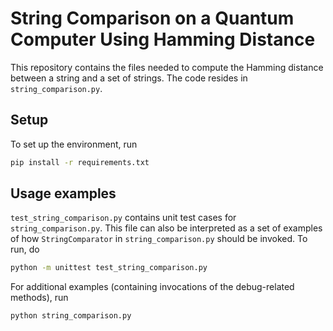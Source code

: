 # String Comparison on a Quantum Computer Using Hamming Distance

This repository contains the files needed to compute the Hamming distance between a string and a set of strings. 
The code resides in `string_comparison.py`.

## Setup
To set up the environment, run
```bash
pip install -r requirements.txt 
```

## Usage examples
`test_string_comparison.py` contains unit test cases for `string_comparison.py`. This file can also be interpreted as a 
set of examples of how `StringComparator` in `string_comparison.py` should be invoked. To run, do
```bash
python -m unittest test_string_comparison.py
```
For additional examples (containing invocations of the debug-related methods), run 
```bash
python string_comparison.py
```
